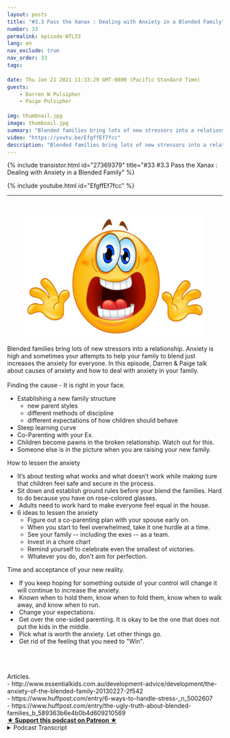 ```yaml
---
layout: posts
title: "#3.3 Pass the Xanax : Dealing with Anxiety in a Blended Family"
number: 33
permalink: episode-WTL33
lang: en
nav_exclude: true
nav_order: 33
tags:

date: Thu Jan 21 2021 11:33:29 GMT-0800 (Pacific Standard Time)
guests:
    - Darren W Pulsipher
    - Paige Pulsipher

img: thumbnail.jpg
image: thumbnail.jpg
summary: "Blended families bring lots of new stressors into a relationship. Anxiety is high and sometimes your attempts to help your family to blend just increases the anxiety for everyone. In this episode, Darren & Paige talk about causes of anxiety and how to deal with anxiety in your family."
video: "https://youtu.be/EfgffEf7fcc"
description: "Blended families bring lots of new stressors into a relationship. Anxiety is high and sometimes your attempts to help your family to blend just increases the anxiety for everyone. In this episode, Darren & Paige talk about causes of anxiety and how to deal with anxiety in your family."
---
```


<div>
{% include transistor.html id="27369379" title="#33 #3.3 Pass the Xanax : Dealing with Anxiety in a Blended Family" %}

{% include youtube.html id="EfgffEf7fcc" %}
</div>

---

<html><head></head><body><div>&nbsp;<br><figure data-trix-attachment="{&quot;contentType&quot;:&quot;image&quot;,&quot;height&quot;:286,&quot;url&quot;:&quot;https://1.bp.blogspot.com/-iIuIevdaKIA/Xo_wFiAGrII/AAAAAAAFMuE/BgNiqMuA7TgB6hh2XmUR4-R_WeEZrGkAwCPcBGAYYCw/w485-h286/Stress_%2BYayayoyo.jpg&quot;,&quot;width&quot;:485}" data-trix-content-type="image" class="attachment attachment--preview"><img src="./image0.jpg" width="485" height="286"><figcaption class="attachment__caption"></figcaption></figure></div><div>Blended families bring lots of new stressors into a relationship. Anxiety is high and sometimes your attempts to help your family to blend just increases the anxiety for everyone. In this episode, Darren &amp; Paige talk about causes of anxiety and how to deal with anxiety in your family.</div><div><br></div><div>Finding the cause - It is right in your face.</div><ul><li>Establishing a new family structure<ul><li>new parent styles</li><li>different methods of discipline</li><li>different expectations of how children should behave</li></ul></li><li>Steep learning curve</li><li>Co-Parenting with your Ex.&nbsp;</li><li>Children become pawns in the broken relationship. Watch out for this.</li><li>Someone else is in the picture when you are raising your new family.</li></ul><div>How to lessen the anxiety</div><ul><li>It’s about testing what works and what doesn’t work while making sure that children feel safe and secure in the process.</li><li>Sit down and establish ground rules before your blend the families. Hard to do because you have on rose-colored glasses.</li><li>&nbsp;Adults need to work hard to make everyone feel equal in the house.</li><li>6 ideas to lessen the anxiety<ul><li>Figure out a co-parenting plan with your spouse early on.</li><li>When you start to feel overwhelmed, take it one hurdle at a time.</li><li>See your family -- including the exes -- as a team.</li><li>Invest in a chore chart</li><li>Remind yourself to celebrate even the smallest of victories.</li><li>Whatever you do, don't aim for perfection.</li></ul></li></ul><div>Time and acceptance of your new reality.</div><ul><li>&nbsp;If you keep hoping for something outside of your control will change it will continue to increase the anxiety.</li><li>&nbsp;Known when to hold them, know when to fold them, know when to walk away, and know when to run.</li><li>&nbsp;Change your expectations.&nbsp;</li><li>&nbsp;Get over the one-sided parenting. It is okay to be the one that does not put the kids in the middle.</li><li>&nbsp;Pick what is worth the anxiety. Let other things go.</li><li>&nbsp;Get rid of the feeling that you need to "Win".</li></ul><div><br></div><div><br></div><div><br></div><div>Articles.</div><div>- http://www.essentialkids.com.au/development-advice/development/the-anxiety-of-the-blended-family-20130227-2f542</div><div>- https://www.huffpost.com/entry/6-ways-to-handle-stress-_n_5002607</div><div>- https://www.huffpost.com/entry/the-ugly-truth-about-blended-families_b_589363b6e4b0b4d609210569</div>
<strong>
  <a href="https://www.patreon.com/wheresthelemonade" target="_donate" rel="payment" title="★ Support this podcast on Patreon ★">★ Support this podcast on Patreon ★</a>
</strong></body></html>

<details>
<summary> Podcast Transcript </summary>

<p></p>

</details>

